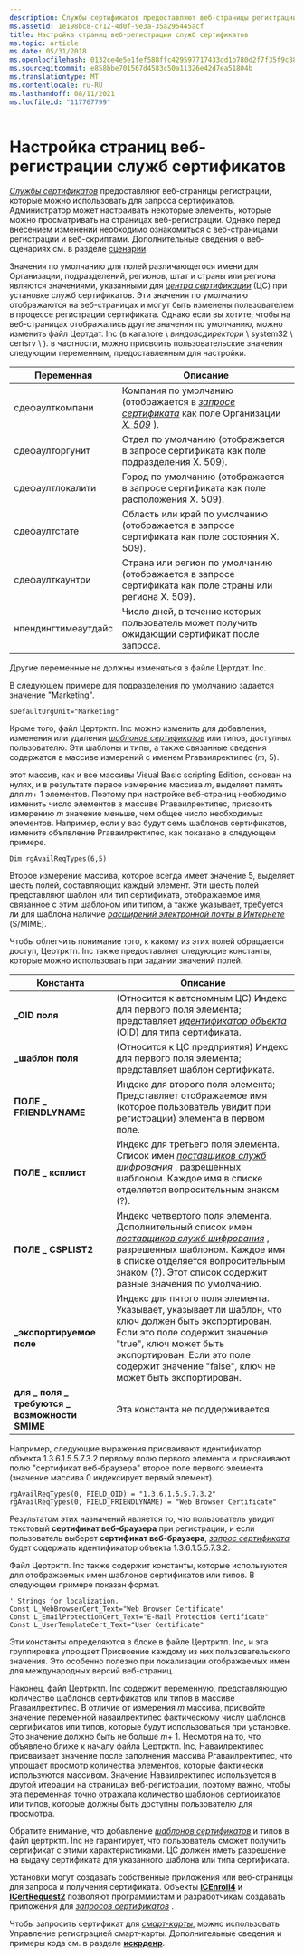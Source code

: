 ```yaml
---
description: Службы сертификатов предоставляют веб-страницы регистрации, которые можно использовать для запроса сертификатов.
ms.assetid: 1e198bc8-c712-4d0f-9e3a-35a295445acf
title: Настройка страниц веб-регистрации служб сертификатов
ms.topic: article
ms.date: 05/31/2018
ms.openlocfilehash: 0132ce4e5e1fef588ffc429597717433dd1b780d2f7f35f9c886f1978b5b318a
ms.sourcegitcommit: e858bbe701567d4583c50a11326e42d7ea51804b
ms.translationtype: MT
ms.contentlocale: ru-RU
ms.lasthandoff: 08/11/2021
ms.locfileid: "117767799"
---
```

# <a name="customizing-certificate-services-web-enrollment-pages"></a>Настройка страниц веб-регистрации служб сертификатов

[*Службы сертификатов*](../secgloss/c-gly.md) предоставляют веб-страницы регистрации, которые можно использовать для запроса сертификатов. Администратор может настраивать некоторые элементы, которые можно просматривать на страницах веб-регистрации. Однако перед внесением изменений необходимо ознакомиться с веб-страницами регистрации и веб-скриптами. Дополнительные сведения о веб-сценариях см. в разделе [сценарии](/previous-versions/ms950396(v=msdn.10)).

Значения по умолчанию для полей различающегося имени для Организации, подразделений, регионов, штат и страны или региона являются значениями, указанными для [*центра сертификации*](../secgloss/c-gly.md) (ЦС) при установке служб сертификатов. Эти значения по умолчанию отображаются на веб-страницах и могут быть изменены пользователем в процессе регистрации сертификата. Однако если вы хотите, чтобы на веб-страницах отображались другие значения по умолчанию, можно изменить файл Цертдат. Inc (в каталоге \\ *виндовсдиректори* \\ system32 \\ certsrv \\ ). в частности, можно присвоить пользовательские значения следующим переменным, предоставленным для настройки.



| Переменная            | Описание                                                                                                                                                                                                                               |
|---------------------|-------------------------------------------------------------------------------------------------------------------------------------------------------------------------------------------------------------------------------------------|
| сдефаулткомпани     | Компания по умолчанию (отображается в [*запросе сертификата*](../secgloss/c-gly.md) как поле Организации [*X. 509*](../secgloss/x-gly.md) ). |
| сдефаулторгунит     | Отдел по умолчанию (отображается в запросе сертификата как поле подразделения X. 509).                                                                                                                                           |
| сдефаултлокалити    | Город по умолчанию (отображается в запросе сертификата как поле расположения X. 509).                                                                                                                                                            |
| сдефаултстате       | Область или край по умолчанию (отображается в запросе сертификата как поле состояния X. 509).                                                                                                                                                     |
| сдефаулткаунтри     | Страна или регион по умолчанию (отображается в запросе сертификата как поле страны или региона X. 509).                                                                                                                                            |
| нпендингтимеаутдайс | Число дней, в течение которых пользователь может получить ожидающий сертификат после запроса.                                                                                                                                          |



 

Другие переменные не должны изменяться в файле Цертдат. Inc.

В следующем примере для подразделения по умолчанию задается значение "Marketing".


```VB
sDefaultOrgUnit="Marketing"
```



Кроме того, файл Цертрктп. Inc можно изменить для добавления, изменения или удаления [*шаблонов сертификатов*](../secgloss/c-gly.md) или типов, доступных пользователю. Эти шаблоны и типы, а также связанные сведения содержатся в массиве измерений с именем Ргаваилректипес (*m*, 5).

этот массив, как и все массивы Visual Basic scripting Edition, основан на нулях, и в результате первое измерение массива *m*, выделяет память для *m*+ 1 элементов. Поэтому при настройке веб-страниц необходимо изменить число элементов в массиве Ргаваилректипес, присвоить измерению *m* значение меньше, чем общее число необходимых элементов. Например, если у вас будут семь шаблонов сертификатов, измените объявление Ргаваилректипес, как показано в следующем примере.


```VB
Dim rgAvailReqTypes(6,5)
```



Второе измерение массива, которое всегда имеет значение 5, выделяет шесть полей, составляющих каждый элемент. Эти шесть полей представляют шаблон или тип сертификата, отображаемое имя, связанное с этим шаблоном или типом, а также указывает, требуется ли для шаблона наличие [*расширений электронной почты в Интернете*](../secgloss/s-gly.md) (S/MIME).

Чтобы облегчить понимание того, к какому из этих полей обращается доступ, Цертрктп. Inc также предоставляет следующие константы, которые можно использовать при задании значений полей.



| Константа                              | Описание                                                                                                                                                                                                                                                                                                                          |
|---------------------------------------|--------------------------------------------------------------------------------------------------------------------------------------------------------------------------------------------------------------------------------------------------------------------------------------------------------------------------------------|
| **\_OID поля**                        | (Относится к автономным ЦС) Индекс для первого поля элемента; представляет [*идентификатор объекта*](../secgloss/o-gly.md) (OID) для типа сертификата.<br/>                                                                                                           |
| **\_шаблон поля**                   | (Относится к ЦС предприятия) Индекс для первого поля элемента; представляет шаблон сертификата.<br/>                                                                                                                                                                                                                           |
| **ПОЛЕ \_ FRIENDLYNAME**               | Индекс для второго поля элемента; Представляет отображаемое имя (которое пользователь увидит при регистрации) элемента в первом поле.                                                                                                                                                                                               |
| **ПОЛЕ \_ ксплист**                    | Индекс для третьего поля элемента. Список имен [*поставщиков служб шифрования*](../secgloss/c-gly.md) , разрешенных шаблоном. Каждое имя в списке отделяется вопросительным знаком (?).                                                    |
| **ПОЛЕ \_ CSPLIST2**                   | Индекс четвертого поля элемента. Дополнительный список имен [*поставщиков служб шифрования*](../secgloss/c-gly.md) , разрешенных шаблоном. Каждое имя в списке отделяется вопросительным знаком (?). Этот список содержит разные значения по умолчанию. |
| **\_экспортируемое поле**                 | Индекс для пятого поля элемента. Указывает, указывает ли шаблон, что ключ должен быть экспортирован. Если это поле содержит значение "true", ключ может быть экспортирован. Если это поле содержит значение "false", ключ не может быть экспортирован.                                                                                                        |
| **для \_ поля \_ требуются \_ возможности SMIME** | Эта константа не поддерживается.                                                                                                                                                                                                                                                                                                      |



 

Например, следующие выражения присваивают идентификатор объекта 1.3.6.1.5.5.7.3.2 первому полю первого элемента и присваивают полю "сертификат веб-браузера" второе поле первого элемента (значение массива 0 индексирует первый элемент).


```VB
rgAvailReqTypes(0, FIELD_OID) = "1.3.6.1.5.5.7.3.2"
rgAvailReqTypes(0, FIELD_FRIENDLYNAME) = "Web Browser Certificate"
```



Результатом этих назначений является то, что пользователь увидит текстовый **сертификат веб-браузера** при регистрации, и если пользователь выберет **сертификат веб-браузера**, [*запрос сертификата*](../secgloss/c-gly.md) будет содержать идентификатор объекта 1.3.6.1.5.5.7.3.2.

Файл Цертрктп. Inc также содержит константы, которые используются для отображаемых имен шаблонов сертификатов или типов. В следующем примере показан формат.


```VB
' Strings for localization.
Const L_WebBrowserCert_Text="Web Browser Certificate"
Const L_EmailProtectionCert_Text="E-Mail Protection Certificate"
Const L_UserTemplateCert_Text="User Certificate"
```



Эти константы определяются в блоке в файле Цертрктп. Inc, и эта группировка упрощает Присвоение каждому из них пользовательского значения. Это особенно полезно при локализации отображаемых имен для международных версий веб-страниц.

Наконец, файл Цертрктп. Inc содержит переменную, представляющую количество шаблонов сертификатов или типов в массиве Ргаваилректипес. В отличие от измерения *m* массива, присвойте значение переменной наваилректипес фактическому числу шаблонов сертификатов или типов, которые будут использоваться при установке. Это значение должно быть не больше *m*+ 1. Несмотря на то, что объявлено ближе к началу файла Цертрктп. Inc, Наваилректипес присваивает значение после заполнения массива Ргаваилректипес, что упрощает просмотр количества элементов, которые фактически используются массивом. Значение Наваилректипес используется в другой итерации на страницах веб-регистрации, поэтому важно, чтобы эта переменная точно отражала количество шаблонов сертификатов или типов, которые должны быть доступны пользователю для просмотра.

Обратите внимание, что добавление [*шаблонов сертификатов*](../secgloss/c-gly.md) и типов в файл цертрктп. Inc не гарантирует, что пользователь сможет получить сертификат с этими характеристиками. ЦС должен иметь разрешение на выдачу сертификата для указанного шаблона или типа сертификата.

Установки могут создавать собственные приложения или веб-страницы для запроса и получения сертификата. Объекты [**ICEnroll4**](/windows/desktop/api/Xenroll/nn-xenroll-icenroll4) и [**ICertRequest2**](/windows/desktop/api/Certcli/nn-certcli-icertrequest2) позволяют программистам и разработчикам создавать приложения для [*запросов сертификатов*](../secgloss/c-gly.md) .

Чтобы запросить сертификат для [*смарт-карты*](../secgloss/s-gly.md), можно использовать Управление регистрацией смарт-карты. Дополнительные сведения и примеры кода см. в разделе [**искрденр**](iscrdenr.md).

 

 
